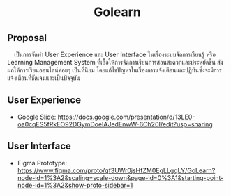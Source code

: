 <h1 align="center">Golearn</h1>

## Proposal
&nbsp;&nbsp;&nbsp; เป็นการจัดทำ User Experience และ User Interface ในเรื่องระบบจัดการเรียนรู้ หรือ Learning Management System ที่เอื้อให้การจัดการเรียนการสอนสะดวกและประหยัดขึ้น ส่งผลให้การเรียนออนไลน์ค่อยๆ เป็นที่นิยม
โดยแก้ไขปัญหาในเรื่องการแจ้งเตือนและปฏิทินซึ่งจะมีการแจ้งเตือนที่ชัดเจนและเป็นปัจจุบัน

## User Experience
* Google Slide: https://docs.google.com/presentation/d/13LE0-oa0cqES5fRkEO92DGymDoeIAJedEnwW-6Ch20I/edit?usp=sharing

## User Interface
* Figma Prototype: https://www.figma.com/proto/qf3UWr0jsHfZM0EgLLgqLY/GoLearn?node-id=1%3A2&scaling=scale-down&page-id=0%3A1&starting-point-node-id=1%3A2&show-proto-sidebar=1
